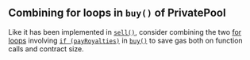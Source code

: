 ## Combining for loops in `buy()` of PrivatePool
Like it has been implemented in [`sell()`](https://github.com/code-423n4/2023-04-caviar/blob/main/src/PrivatePool.sol#L328-L351), consider combining the two [for loops](https://github.com/code-423n4/2023-04-caviar/blob/main/src/PrivatePool.sol#L242) involving [`if (payRoyalties)`](https://github.com/code-423n4/2023-04-caviar/blob/main/src/PrivatePool.sol#L271) in [`buy()`](https://github.com/code-423n4/2023-04-caviar/blob/main/src/PrivatePool.sol#L211-L289) to save gas both on function calls and contract size. 